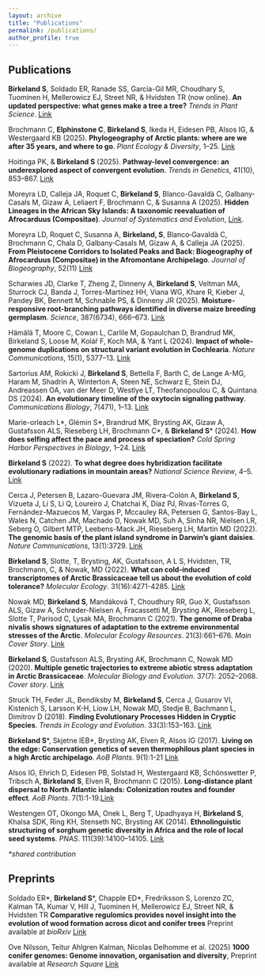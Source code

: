 ```yaml
---
layout: archive
title: "Publications"
permalink: /publications/
author_profile: true
---
```



## Publications
**Birkeland S**, Soldado ER, Ranade SS, García-Gil MR, Choudhary S, Tuominen H, Mellerowicz EJ, Street NR, & Hvidsten TR (now online). **An updated perspective: what genes make a tree a tree?** *Trends in Plant Science*. [Link](https://www.cell.com/trends/plant-science/fulltext/S1360-1385(25)00282-1?rss=yes)

Brochmann C, **Elphinstone C**, **Birkeland S**, Ikeda H, Eidesen PB, Alsos IG, & Westergaard KB (2025). **Phylogeography of Arctic plants: where are we after 35 years, and where to go**. *Plant Ecology & Diversity*, 1–25. [Link](https://doi.org/10.1080/17550874.2025.2571098)

Hoitinga PK, & **Birkeland S** (2025). **Pathway-level convergence: an underexplored aspect of convergent evolution**. *Trends in Genetics*, 41(10), 853–867. [Link](https://doi.org/10.1016/j.tig.2025.06.009)

Moreyra LD, Calleja JA, Roquet C, **Birkeland S**, Blanco-Gavaldà C, Galbany-Casals M, Gizaw A, Leliaert F, Brochmann C, & Susanna A (2025). **Hidden Lineages in the African Sky Islands: A taxonomic reevaluation of Afrocarduus (Compositae)**. *Journal of Systematics and Evolution*, [Link](10.1111/jse.70024).

Moreyra LD, Roquet C, Susanna A, **Birkeland, S**, Blanco‐Gavaldà C, Brochmann C, Chala D, Galbany‐Casals M, Gizaw A, & Calleja JA (2025). **From Pleistocene Corridors to Isolated Peaks and Back: Biogeography of Afrocarduus (Compositae) in the Afromontane Archipelago**. *Journal of Biogeography*, 52(11) [Link](https://doi.org/10.1111/jbi.70045)

Scharwies JD, Clarke T, Zheng Z, Dinneny A, **Birkeland S**, Veltman MA, Sturrock CJ, Banda J, Torres-Martínez HH, Viana WG, Khare R, Kieber J, Pandey BK, Bennett M, Schnable PS, & Dinneny JR (2025). **Moisture-responsive root-branching pathways identified in diverse maize breeding germplasm**. *Science*, 387(6734), 666–673. [Link](https://www.science.org/doi/10.1126/science.ads5999)

Hämälä T, Moore C, Cowan L, Carlile M, Gopaulchan D, Brandrud MK, Birkeland S, Loose M, Kolář F, Koch MA, & Yant L (2024). **Impact of whole-genome duplications on structural variant evolution in Cochlearia**. *Nature Communications*, 15(1), 5377–13. [Link](https://doi.org/10.1038/s41467-024-49679-y)

Sartorius AM, Rokicki J, **Birkeland S**, Bettella F, Barth C, de Lange A-MG, Haram M, Shadrin A, Winterton A, Steen NE, Schwarz E, Stein DJ, Andreassen OA, van der Meer D, Westlye LT, Theofanopoulou C, & Quintana DS (2024). **An evolutionary timeline of the oxytocin signaling pathway**. *Communications Biology*, 7(471), 1–13. [Link](https://www.nature.com/articles/s42003-024-06094-9) 

Marie-orleach L\*, Glémin S\*, Brandrud MK, Brysting AK, Gizaw A, Gustafsson ALS, Rieseberg LH, Brochmann C\*, & **Birkeland S**\* (2024). **How does selfing affect the pace and process of speciation?** *Cold Spring Harbor Perspectives in Biology*, 1–24. [Link](https://cshperspectives.cshlp.org/content/early/2024/03/19/cshperspect.a041426.abstract)

**Birkeland S** (2022). **To what degree does hybridization facilitate evolutionary radiations in mountain areas?** *National Science Review*, 4–5. [Link](https://academic.oup.com/nsr/article/9/12/nwac288/6939856) 

Cerca J, Petersen B, Lazaro-Guevara JM, Rivera-Colón A, **Birkeland S**, Vizueta J, Li S, Li Q, Loureiro J, Chatchai K, Díaz PJ, Rivas-Torres G, Fernández-Mazuecos M, Vargas P, Mccauley RA, Petersen G, Santos-Bay L, Wales N, Catchen JM, Machado D, Nowak MD, Suh A, Sinha NR, Nielsen LR, Seberg O, Gilbert MTP, Leebens-Mack JH, Rieseberg LH, Martin MD (2022). **The genomic basis of the plant island syndrome in Darwin’s giant daisies**. *Nature Communications*, 13(1):3729. [Link](https://www.nature.com/articles/s41467-022-31280-w) 

**Birkeland S**, Slotte, T, Brysting, AK, Gustafsson, A L S, Hvidsten, TR, Brochmann, C, & Nowak, MD (2022). **What can cold‐induced transcriptomes of Arctic Brassicaceae tell us about the evolution of cold tolerance?** *Molecular Ecology*. 31(16):4271-4285. [Link](https://onlinelibrary.wiley.com/doi/full/10.1111/mec.16581)

Nowak MD, **Birkeland S**, Mandáková T, Choudhury RR, Guo X, Gustafsson ALS, Gizaw A, Schrøder-Nielsen A, Fracassetti M, Brysting AK, Rieseberg L, Slotte T, Parisod C, Lysak MA, Brochmann C (2021). **The genome of Draba nivalis shows signatures of adaptation to the extreme environmental stresses of the Arctic**. *Molecular Ecology Resources*. 21(3):661–676. *Main Cover Story*. [Link](https://onlinelibrary.wiley.com/doi/full/10.1111/1755-0998.13280)

**Birkeland S**, Gustafsson ALS, Brysting AK, Brochmann C, Nowak MD (2020). **Multiple genetic trajectories to extreme abiotic stress adaptation in Arctic Brassicaceae**. *Molecular Biology and Evolution*. 37(7): 2052–2068. *Cover story*. [Link](https://academic.oup.com/mbe/article/37/7/2052/5804990?login=true) 

Struck TH, Feder JL, Bendiksby M, **Birkeland S**, Cerca J, Gusarov VI, Kistenich S, Larsson K-H, Liow LH, Nowak MD, Stedje B, Bachmann L, Dimitrov D (2018). **Finding Evolutionary Processes Hidden in Cryptic Species**. *Trends in Ecology and Evolution*. 33(3):153–163. [Link](https://www.cell.com/trends/ecology-evolution/fulltext/S0169-5347(17)30290-2)

**Birkeland S**\*, Skjetne IEB\*, Brysting AK, Elven R, Alsos IG (2017). **Living on the edge: Conservation genetics of seven thermophilous plant species in a high Arctic archipelago**. *AoB Plants*. 9(1):1-21 [Link](https://academic.oup.com/aobpla/article/9/1/plx001/2929545?login=true)

Alsos IG, Ehrich D, Eidesen PB, Solstad H, Westergaard KB, Schönswetter P, Tribsch A, **Birkeland S**, Elven R, Brochmann C (2015). **Long-distance plant dispersal to North Atlantic islands: Colonization routes and founder effect**. *AoB Plants*. 7(1):1-19.[Link](https://academic.oup.com/aobpla/article/doi/10.1093/aobpla/plv036/200777?login=true)

Westengen OT, Okongo MA, Onek L, Berg T, Upadhyaya H, **Birkeland S**, Khalsa SDK, Ring KH, Stenseth NC, Brysting AK (2014). **Ethnolinguistic structuring of sorghum genetic diversity in Africa and the role of local seed systems**. *PNAS*. 111(39):14100–14105. [Link](https://www.pnas.org/doi/abs/10.1073/pnas.1401646111)

*\*shared contribution*

## Preprints
Soldado ER\*, **Birkeland S**\*, Chapple ED\*, Fredriksson S, Lorenzo ZC, Kalman TA, Kumar V, Hill J, Tuominen H, Mellerowicz EJ, Street NR, & Hvidsten TR **Comparative regulomics provides novel insight into the evolution of wood formation across dicot and conifer trees** Preprint available at *bioRxiv* [Link](https://doi.org/10.1101/2025.06.28.661522)

Ove Nilsson, Teitur Ahlgren Kalman, Nicolas Delhomme et al. (2025) **1000 conifer genomes: Genome innovation, organisation and diversity**, Preprint available at *Research Square* [Link](https://doi.org/10.21203/rs.3.rs-6502828/v1)



